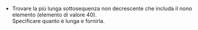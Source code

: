 - Trovare la più lunga sottosequenza non decrescente che includa il nono elemento (elemento di valore 40).\
Specificare quanto è lunga e fornirla.